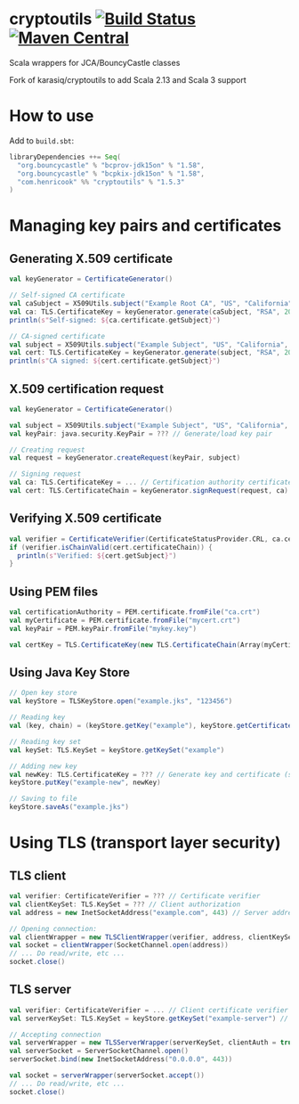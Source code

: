 # cryptoutils [![Build Status](https://travis-ci.org/henricook/cryptoutils.svg?branch=master)](https://travis-ci.org/henricook/cryptoutils) [![Maven Central](https://maven-badges.herokuapp.com/maven-central/com.henricook/cryptoutils_2.13/badge.svg)](https://maven-badges.herokuapp.com/maven-central/com.henricook/cryptoutils_2.13)
Scala wrappers for JCA/BouncyCastle classes  

Fork of karasiq/cryptoutils to add Scala 2.13 and Scala 3 support 

# How to use
Add to `build.sbt`:
```scala
libraryDependencies ++= Seq(
  "org.bouncycastle" % "bcprov-jdk15on" % "1.58",
  "org.bouncycastle" % "bcpkix-jdk15on" % "1.58",
  "com.henricook" %% "cryptoutils" % "1.5.3"
)
```

# Managing key pairs and certificates
## Generating X.509 certificate
```scala
val keyGenerator = CertificateGenerator()

// Self-signed CA certificate
val caSubject = X509Utils.subject("Example Root CA", "US", "California", "San Francisco", "Example", "Example Root CA", "ca@example.com")
val ca: TLS.CertificateKey = keyGenerator.generate(caSubject, "RSA", 2048, extensions = CertExtension.certificationAuthorityExtensions()) 
println(s"Self-signed: ${ca.certificate.getSubject}")

// CA-signed certificate
val subject = X509Utils.subject("Example Subject", "US", "California", "San Francisco", "Example", "Example", "example@example.com")
val cert: TLS.CertificateKey = keyGenerator.generate(subject, "RSA", 2048, Some(ca), BigInt(1))
println(s"CA signed: ${cert.certificate.getSubject}")
```

## X.509 certification request
```scala
val keyGenerator = CertificateGenerator()

val subject = X509Utils.subject("Example Subject", "US", "California", "San Francisco", "Example", "Example", "example@example.com")
val keyPair: java.security.KeyPair = ??? // Generate/load key pair

// Creating request
val request = keyGenerator.createRequest(keyPair, subject)

// Signing request
val ca: TLS.CertificateKey = ... // Certification authority certificate and private key
val cert: TLS.CertificateChain = keyGenerator.signRequest(request, ca) // Resulting certificate chain
```

## Verifying X.509 certificate
```scala
val verifier = CertificateVerifier(CertificateStatusProvider.CRL, ca.certificate) // Or from java trust store: CertificateVerifier.fromTrustStore(TrustStore.fromFile("example-trust.jks"), CertificateStatusProvider.CRL)
if (verifier.isChainValid(cert.certificateChain)) {
  println(s"Verified: ${cert.getSubject}")
}
```

## Using PEM files
```scala
val certificationAuthority = PEM.certificate.fromFile("ca.crt")
val myCertificate = PEM.certificate.fromFile("mycert.crt")
val keyPair = PEM.keyPair.fromFile("mykey.key")

val certKey = TLS.CertificateKey(new TLS.CertificateChain(Array(myCertificate, certificationAuthority)), keyPair)
```

## Using Java Key Store
```scala
// Open key store
val keyStore = TLSKeyStore.open("example.jks", "123456")

// Reading key
val (key, chain) = (keyStore.getKey("example"), keyStore.getCertificateChain("example"))

// Reading key set
val keySet: TLS.KeySet = keyStore.getKeySet("example")

// Adding new key
val newKey: TLS.CertificateKey = ??? // Generate key and certificate (see above)
keyStore.putKey("example-new", newKey)

// Saving to file
keyStore.saveAs("example.jks")
```

# Using TLS (transport layer security)
## TLS client
```scala
val verifier: CertificateVerifier = ??? // Certificate verifier
val clientKeySet: TLS.KeySet = ??? // Client authorization
val address = new InetSocketAddress("example.com", 443) // Server address

// Opening connection:
val clientWrapper = new TLSClientWrapper(verifier, address, clientKeySet)
val socket = clientWrapper(SocketChannel.open(address))
// ... Do read/write, etc ...
socket.close()
```

## TLS server
```scala              
val verifier: CertificateVerifier = ... // Client certificate verifier
val serverKeySet: TLS.KeySet = keyStore.getKeySet("example-server") // Server certificate is required

// Accepting connection
val serverWrapper = new TLSServerWrapper(serverKeySet, clientAuth = true, verifier)
val serverSocket = ServerSocketChannel.open()
serverSocket.bind(new InetSocketAddress("0.0.0.0", 443))

val socket = serverWrapper(serverSocket.accept())
// ... Do read/write, etc ...
socket.close()
```